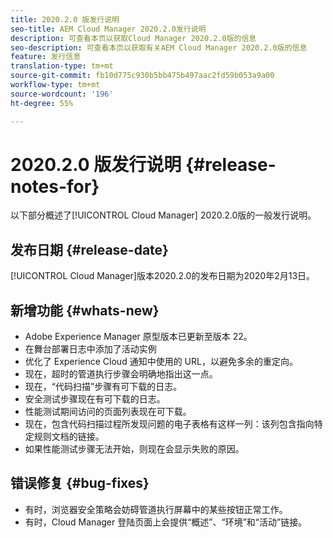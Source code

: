 ```yaml
---
title: 2020.2.0 版发行说明
seo-title: AEM Cloud Manager 2020.2.0发行说明
description: 可查看本页以获取Cloud Manager 2020.2.0版的信息
seo-description: 可查看本页以获取有关AEM Cloud Manager 2020.2.0版的信息
feature: 发行信息
translation-type: tm+mt
source-git-commit: fb10d775c930b5bb475b497aac2fd59b053a9a00
workflow-type: tm+mt
source-wordcount: '196'
ht-degree: 55%

---
```


# 2020.2.0 版发行说明 {#release-notes-for}

以下部分概述了[!UICONTROL Cloud Manager] 2020.2.0版的一般发行说明。

## 发布日期 {#release-date}

[!UICONTROL Cloud Manager]版本2020.2.0的发布日期为2020年2月13日。

## 新增功能 {#whats-new}

* Adobe Experience Manager 原型版本已更新至版本 22。
* 在舞台部署日志中添加了活动实例
* 优化了 Experience Cloud 通知中使用的 URL，以避免多余的重定向。
* 现在，超时的管道执行步骤会明确地指出这一点。
* 现在，“代码扫描”步骤有可下载的日志。
* 安全测试步骤现在有可下载的日志。
* 性能测试期间访问的页面列表现在可下载。
* 现在，包含代码扫描过程所发现问题的电子表格有这样一列：该列包含指向特定规则文档的链接。
* 如果性能测试步骤无法开始，则现在会显示失败的原因。

## 错误修复 {#bug-fixes}

* 有时，浏览器安全策略会妨碍管道执行屏幕中的某些按钮正常工作。
* 有时，Cloud Manager 登陆页面上会提供“概述”、“环境”和“活动”链接。
